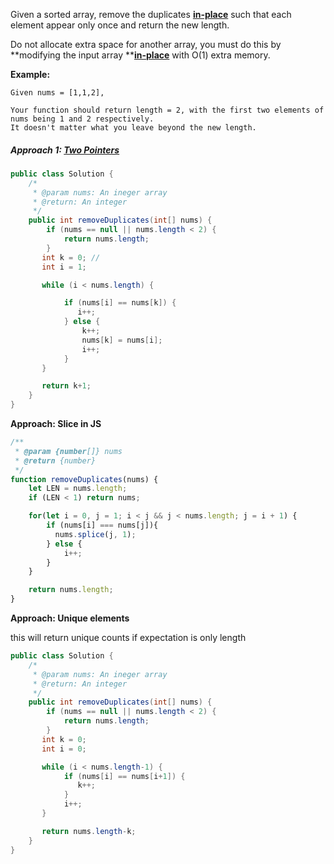 Given a sorted array, remove the duplicates [**in-place**](https://en.wikipedia.org/wiki/In-place_algorithm) such that each element appear only once and return the new length.

Do not allocate extra space for another array, you must do this by **modifying the input array **[**in-place**](https://en.wikipedia.org/wiki/In-place_algorithm) with O\(1\) extra memory.

**Example:**

```
Given nums = [1,1,2],

Your function should return length = 2, with the first two elements of nums being 1 and 2 respectively.
It doesn't matter what you leave beyond the new length.
```

##### Approach 1: [Two Pointers](/two-pointers.md)

```java
public class Solution {
    /*
     * @param nums: An ineger array
     * @return: An integer
     */
    public int removeDuplicates(int[] nums) {
        if (nums == null || nums.length < 2) {
            return nums.length;
        }
       int k = 0; // 
       int i = 1;

       while (i < nums.length) {

            if (nums[i] == nums[k]) {
               i++;
            } else {
                k++;
                nums[k] = nums[i];    
                i++;
            }
       }

       return k+1;
    }
}
```

**Approach: Slice in JS**

```js
/**
 * @param {number[]} nums
 * @return {number}
 */
function removeDuplicates(nums) {
    let LEN = nums.length;
    if (LEN < 1) return nums;

    for(let i = 0, j = 1; i < j && j < nums.length; j = i + 1) {
        if (nums[i] === nums[j]){
          nums.splice(j, 1);
        } else {
            i++;
        }
    }

    return nums.length;
}
```

**Approach: Unique elements**

this will return unique counts if expectation is only length

```java
public class Solution {
    /*
     * @param nums: An ineger array
     * @return: An integer
     */
    public int removeDuplicates(int[] nums) {
        if (nums == null || nums.length < 2) {
            return nums.length;
        }
       int k = 0;
       int i = 0;

       while (i < nums.length-1) {
            if (nums[i] == nums[i+1]) {
               k++;
            }
            i++;
       }

       return nums.length-k;
    }
}
```



